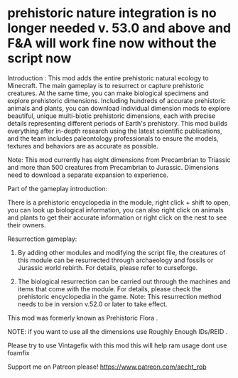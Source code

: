 
# prehistoric nature integration is no longer needed  v. 53.0 and above and F&A will work fine now without the script now


Introduction : This mod adds the entire prehistoric natural ecology to Minecraft. The main gameplay is to resurrect or capture prehistoric creatures. At the same time, you can make biological specimens and explore prehistoric dimensions. Including hundreds of accurate prehistoric animals and plants, you can download individual dimension mods to explore beautiful, unique multi-biotic prehistoric dimensions, each with precise details representing different periods of Earth's prehistory. This mod builds everything after in-depth research using the latest scientific publications, and the team includes paleontology professionals to ensure the models, textures and behaviors are as accurate as possible.


Note: This mod currently has eight dimensions from Precambrian to Triassic and more than 500 creatures from Precambrian to Jurassic. Dimensions need to download a separate expansion to experience.

Part of the gameplay introduction:

There is a prehistoric encyclopedia in the module, right click + shift to open, you can look up biological information, you can also right click on animals and plants to get their accurate information or right click on the nest to see their owners.

Resurrection gameplay:

1. By adding other modules and modifying the script file, the creatures of this module can be resurrected through archaeology and fossils or Jurassic world rebirth. For details, please refer to curseforge.

2. The biological resurrection can be carried out through the machines and items that come with the module. For details, please check the prehistoric encyclopedia in the game. Note: This resurrection method needs to be in version v.52.0 or later to take effect.

This mod was formerly known as  Prehistoric Flora  .

NOTE: if you want to use all the dimensions use Roughly Enough IDs/REID .

Please try to use Vintagefix with this mod this will help ram usage dont use foamfix



















































































































































Support me on Patreon please! https://www.patreon.com/aecht_rob
